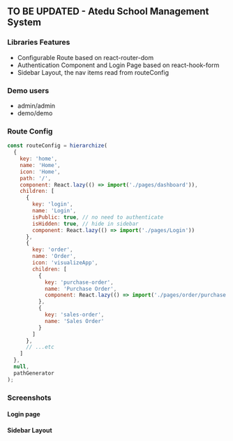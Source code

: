 ## TO BE UPDATED - Atedu School Management System 

### Libraries Features
* Configurable Route based on react-router-dom
* Authentication Component and Login Page based on react-hook-form
* Sidebar Layout, the nav items read from routeConfig


### Demo users
* admin/admin
* demo/demo

### Route Config
```javascript
const routeConfig = hierarchize(
  {
    key: 'home',
    name: 'Home',
    icon: 'Home',
    path: '/',
    component: React.lazy(() => import('./pages/dashboard')),
    children: [
      {
        key: 'login',
        name: 'Login',
        isPublic: true, // no need to authenticate
        isHidden: true, // hide in sidebar
        component: React.lazy(() => import('./pages/Login'))
      },
      {
        key: 'order',
        name: 'Order',
        icon: 'visualizeApp',
        children: [
          {
            key: 'purchase-order',
            name: 'Purchase Order',
            component: React.lazy(() => import('./pages/order/purchase'))
          },
          {
            key: 'sales-order',
            name: 'Sales Order'
          }
        ]
      },
      // ...etc
    ]
  },
  null,
  pathGenerator
);

```

### Screenshots


#### Login page

 
#### Sidebar Layout

 
